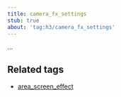 ```yaml
---
title: camera_fx_settings
stub: true
about: 'tag:h3/camera_fx_settings'
---
```

...

## Related tags
* [area_screen_effect](~)
